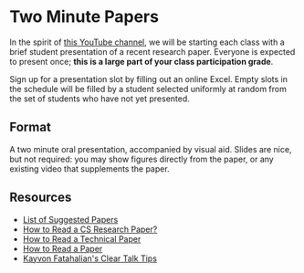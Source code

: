 # Two Minute Papers

In the spirit of [this YouTube channel](https://www.youtube.com/user/keeroyz/videos), we will be starting each class with a brief student presentation of a recent research paper. Everyone is expected to present once; **this is a large part of your class participation grade**.

Sign up for a presentation slot by filling out an online Excel. Empty slots in the schedule will be filled by a student selected uniformly at random from the set of students who have not yet presented.

## Format

A two minute oral presentation, accompanied by visual aid. Slides are nice, but not required: you may show figures directly from the paper, or any existing video that supplements the paper.

## Resources

- [List of Suggested Papers](https://docs.google.com/document/d/1EYYKuRUpz36GFemzG_dsb0ez_HbQ8gyx1DIAnQrkcVs/edit?usp=sharing)
- [How to Read a CS Research Paper?](http://www2.cs.uregina.ca/~pwlfong/CS499/reading-paper.pdf)
- [How to Read a Technical Paper](https://www.cs.jhu.edu/~jason/advice/how-to-read-a-paper.html)
- [How to Read a Paper](http://blizzard.cs.uwaterloo.ca/keshav/home/Papers/data/07/paper-reading.pdf)
- [Kayvon Fatahalian's Clear Talk Tips](https://graphics.stanford.edu/~kayvonf/misc/cleartalktips.pdf)